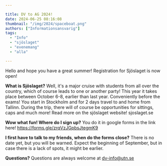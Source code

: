 ```yaml
---

title: DV to AG 2024!
date: 2024-06-25 08:16:08
thumbnail: "/img/2024/spaceboat.png"
authors: ["Informationsansvarig"]
tags: 
  - "Info"
  - "sjöslaget"
  - "evenemang"
  - "alla"

---
```

Hello and hope you have a great summer! Registration for Sjöslaget is now open!

**What is Sjöslaget?**
Well, it's a major cruise with students from all over the country, which of course leads to one or another party! This year it takes place between October 6-8, earlier than last year. Conveniently before the exams! You start in Stockholm and for 2 days travel to and home from Tallinn. During the trip, there will of course be opportunities for sittings, caps and much more! Read more on the sjöslaget website! sjoslaget.se

**Wow what fun! Where do I sign up?**
You do it in google forms in the link here! https://forms.gle/zrqVzJGpbsJtegmK9

**I first have to talk to my friends, when do the forms close?**
There is no date yet, but you will be warned. Expect the beginning of September, but in case there is a lack of spots, it might be earlier.

**Questions?**
Questions are always welcome at dv-info@utn.se